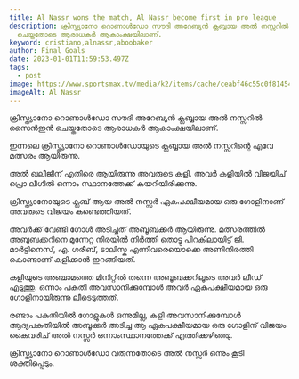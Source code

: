 ```yaml
---
title: Al Nassr wons the match, Al Nassr become first in pro league
description: ക്രിസ്ത്യാനോ റൊണാൾഡോ സൗദി അറേബ്യൻ ക്ലബ്ബായ അൽ നസ്സറിൽ സൈൻഇൻ
  ചെയ്തതോടെ ആരാധകർ ആകാംക്ഷയിലാണ്.
keyword: cristiano,alnassr,aboobaker
author: Final Goals
date: 2023-01-01T11:59:53.497Z
tags:
  - post
image: https://www.sportsmax.tv/media/k2/items/cache/ceabf46c55c0f81454e09d6693f3f05f_XL.jpg
imageAlt: Al Nassr
---
```

ക്രിസ്ത്യാനോ റൊണാൾഡോ സൗദി അറേബ്യൻ ക്ലബ്ബായ അൽ നസ്സറിൽ സൈൻഇൻ ചെയ്തതോടെ ആരാധകർ ആകാംക്ഷയിലാണ്.


ഇന്നലെ ക്രിസ്ത്യാനോ റൊണാൾഡോയുടെ ക്ലബ്ബായ അൽ നസ്സറിന്റെ എവേ മത്സരം ആയിരുന്നു.


അൽ ഖലീജിന് എതിരെ ആയിരുന്നു അവരുടെ കളി.
അവർ കളിയിൽ വിജയിച് പ്രൊ ലീഗിൽ ഒന്നാം സ്ഥാനത്തേക്ക് കയറിയിരിക്കുന്നു. 

ക്രിസ്ത്യാനോയുടെ ക്ലബ്‌ ആയ അൽ നസ്സർ ഏകപക്ഷീയമായ ഒരു ഗോളിനാണ് അവരുടെ വിജയം കണ്ടെത്തിയത്. 

അവർക്ക് വേണ്ടി ഗോൾ അടിച്ചത് അബൂബക്കർ ആയിരുന്നു. മത്സരത്തിൽ അബുബക്കറിനെ മുന്നേറ്റ നിരയിൽ നിർത്തി തൊട്ടു പിറകിലായിട്ട് ജി. മാർട്ടിനെസ്, എ. ഗരീബ്, ടാലിസ്ക എന്നിവരെയൊക്കെ അണിനിരത്തി കൊണ്ടാണ് കളിക്കാൻ ഇറങ്ങിയത്. 

കളിയുടെ അഞ്ചാമത്തെ മിനിറ്റിൽ തന്നെ അബൂബക്കറിലൂടെ അവർ ലീഡ് എടുത്തു. ഒന്നാം പകുതി അവസാനിക്കുമ്പോൾ അവർ ഏകപക്ഷീയമായ ഒരു ഗോളിനായിരുന്നു ലീടെടുത്തത്.


രണ്ടാം പകുതിയിൽ ഗോളുകൾ ഒന്നുമില്ല, കളി അവസാനിക്കുമ്പോൾ ആദ്യപകുതിയിൽ അബൂക്കർ അടിച്ച ആ ഏകപക്ഷീയമായ ഒരു ഗോളിന് വിജയം കൈവരിച് അൽ നസ്സർ ഒന്നാംസ്ഥാനത്തേക്ക് എത്തിക്കഴിഞ്ഞു.


ക്രിസ്ത്യാനോ റൊണാൾഡോ വരുന്നതോടെ അൽ നസ്സർ ഒന്നും കൂടി ശക്തിപ്പെടും.